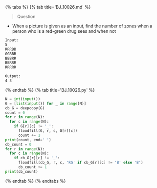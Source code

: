 {% tabs %}
{% tab title='BJ_10026.md' %}

> Question

* When a picture is given as an input, find the number of zones when a person who is a red-green drug sees and when not

```txt
Input:
5
RRRBB
GGBBB
BBBRR
BBRRR
RRRRR

Output:
4 3
```

{% endtab %}
{% tab title='BJ_10026.py' %}

```py
N = int(input())
G = [list(input()) for _ in range(N)]
cb_G = deepcopy(G)
count = 0
for r in range(N):
  for c in range(N):
    if G[r][c] != '_':
      floodfill(G, r, c, G[r][c])
      count += 1
print(count, end=' ')
cb_count = 0
for r in range(N):
  for c in range(N):
    if cb_G[r][c] != '_':
      floodfill(cb_G, r, c, 'RG' if cb_G[r][c] != 'B' else 'B')
      cb_count += 1
print(cb_count)
```

{% endtab %}
{% endtabs %}

